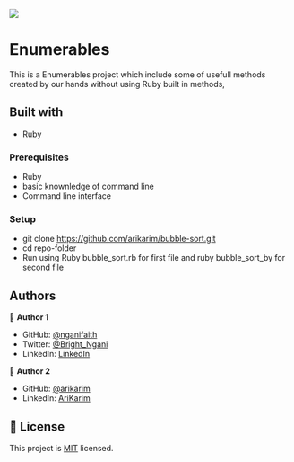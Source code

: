 ![](https://img.shields.io/badge/Microverse-blueviolet)


# Enumerables

  This is a Enumerables  project which include some of usefull methods created by our hands without using Ruby built in methods,

## Built with

- Ruby


### Prerequisites
- Ruby
- basic knownledge of command line
- Command line interface

### Setup

- git clone <https://github.com/arikarim/bubble-sort.git>
- cd repo-folder
- Run using Ruby bubble_sort.rb for first file and ruby bubble_sort_by for second file


## Authors
👤 **Author 1**

- GitHub: [@nganifaith](https://github.com/nganifaith)
- Twitter: [@Bright_Ngani](https://twitter.com/bright_ngani)
- LinkedIn: [LinkedIn](https://www.linkedin.com/in/ngani-faith/)


👤 **Author 2**

- GitHub: [@arikarim](https://github.com/arikarim)
- LinkedIn: [AriKarim](https://www.linkedin.com/in/ari-karim-523bb81b3)



 

## 📝 License

This project is [MIT](./LICENSE) licensed.
